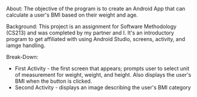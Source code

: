 About: The objective of the program is to create an Android App that can calculate a user's BMI based on their weight and age. 

Background: This project is an assignment for Software Methodology (CS213) and was completed by my partner and I. It's an introductory program to get affiliated with using Android Studio, screens, activity, and iamge handling.

Break-Down:
- First Activity - the first screen that appears; prompts user to select unit of measurement for weight, weight, and height. Also displays the user's BMI when the button is clicked.
- Second Activity - displays an image describing the user's BMI category  
